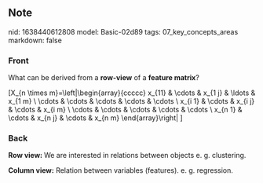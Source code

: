 ## Note
nid: 1638440612808
model: Basic-02d89
tags: 07_key_concepts_areas
markdown: false

### Front
What can be derived from a <b>row-view</b> of a <b>feature matrix</b>?

\[X_{n \times m}=\left|\begin{array}{ccccc}
x_{11} & \cdots & x_{1 j} & \ldots & x_{1 m} \\
\cdots & \cdots & \cdots & \cdots & \cdots \\
x_{i 1} & \cdots & x_{i j} & \cdots & x_{i m} \\
\cdots & \cdots & \cdots & \cdots & \cdots \\
x_{n 1} & \cdots & x_{n j} & \cdots & x_{n m}
\end{array}\right|
\]

### Back
<b>Row view: </b>We are interested in relations between objects e. g. clustering.

<b>Column view:</b> Relation between variables (features). e. g. regression.
